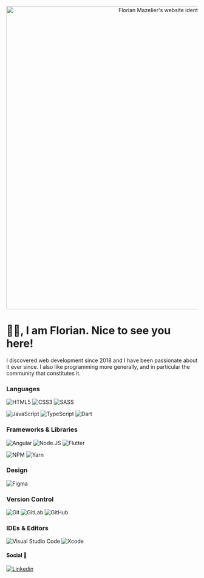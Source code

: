 <p align="center">
  <a href="https://florianmazelier.dev/" target="_blank">
    <img src="https://florianmazelier.dev/images/illustrations/illu.min.svg" width="800" alt="Florian Mazelier's website identity">
  </a>

  <h1>👋🏼, I am Florian. Nice to see you here!</h2> 
</p>

  I discovered web development since 2018 and I have been passionate about it ever since.
  I also like programming more generally, and in particular the community that constitutes it. 

### Languages

![HTML5](https://img.shields.io/badge/-HTML5-%23E44D27?style=for-the-badge&logo=html5&logoColor=ffffff)
![CSS3](https://img.shields.io/badge/-CSS3-%231572B6?style=for-the-badge&logo=css3) 
![SASS](https://img.shields.io/badge/SASS-hotpink.svg?style=for-the-badge&logo=SASS&logoColor=white)

![JavaScript](https://img.shields.io/badge/JAVASCRIPT-323330?style=for-the-badge&logo=javascript&logoColor=F7DF1E)
![TypeScript](https://img.shields.io/badge/TYPESCRIPT-323330?style=for-the-badge&logo=typescript&logoColor=1F7ACC)
![Dart](https://img.shields.io/badge/dart-%230175C2.svg?style=for-the-badge&logo=dart&logoColor=white)

### Frameworks & Libraries

![Angular](https://img.shields.io/badge/angular-%2320232a.svg?style=for-the-badge&logo=react&logoColor=red)
![Node.JS](https://img.shields.io/badge/NODE.JS-43853D?style=for-the-badge&logo=node.js&logoColor=ffffff)
![Flutter](https://img.shields.io/badge/Flutter-%2302569B.svg?style=for-the-badge&logo=Flutter&logoColor=white)

![NPM](https://img.shields.io/badge/NPM-%23000000.svg?style=for-the-badge&logo=npm&logoColor=white)
![Yarn](https://img.shields.io/badge/yarn-%232C8EBB.svg?style=for-the-badge&logo=yarn&logoColor=white)

### Design

![Figma](https://img.shields.io/badge/figma-%23F24E1E.svg?style=for-the-badge&logo=figma&logoColor=white)

### Version Control

![Git](https://img.shields.io/badge/git-%23F05033.svg?style=for-the-badge&logo=git&logoColor=white)
![GitLab](https://img.shields.io/badge/gitlab-%23181717.svg?style=for-the-badge&logo=gitlab&logoColor=white)
![GitHub](https://img.shields.io/badge/github-%23121011.svg?style=for-the-badge&logo=github&logoColor=white)

### IDEs & Editors

![Visual Studio Code](https://img.shields.io/badge/Visual%20Studio%20Code-0078d7.svg?style=for-the-badge&logo=visual-studio-code&logoColor=white)
![Xcode](https://img.shields.io/badge/Xcode-007ACC?style=for-the-badge&logo=Xcode&logoColor=white)

#### Social 👥

[![Linkedin](https://img.shields.io/badge/-Florian%20Mazelier-black?style=for-the-badge&logo=Linkedin)](https://www.linkedin.com/in/fmazelier/)  

